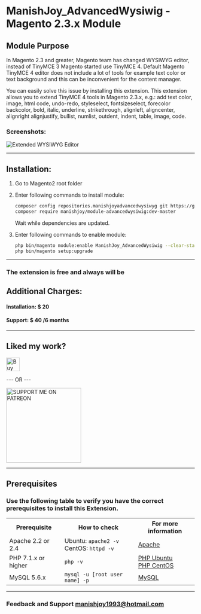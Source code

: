 # ManishJoy_AdvancedWysiwig - Magento 2.3.x Module

## Module Purpose
In Magento 2.3 and greater, Magento team has changed WYSIWYG editor, instead of TinyMCE 3 Magento started use TinyMCE 4. Default Magento TinyMCE 4 editor does not include a lot of tools for example text color or text background and this can be inconvenient for the content manager.

You can easily solve this issue by installing this extension. This extension allows you to extend TinyMCE 4 tools in Magento 2.3.x, e.g.: add text color, image, html code, undo-redo, styleselect, fontsizeselect, forecolor backcolor, bold, italic, underline, strikethrough, alignleft, aligncenter, alignright alignjustify, bullist, numlist, outdent, indent, table, image, code.

### Screenshots:

<img src="https://i.ibb.co/Yfn3N2S/Selection-054.png" alt="Extended WYSIWYG Editor" title="Extended WYSIWYG Editor">

___________________________________________________________________________________________________

## Installation:
1. Go to Magento2 root folder

2. Enter following commands to install module:

    ```bash
    composer config repositories.manishjoyadvancedwysiwyg git https://github.com/manishjoy/advancedwysiwig-m2.git
    composer require manishjoy/module-advancedwysiwig:dev-master
    ```
   Wait while dependencies are updated.

3. Enter following commands to enable module:

    ```bash
    php bin/magento module:enable ManishJoy_AdvancedWysiwig --clear-static-content
    php bin/magento setup:upgrade
    ```

___________________________________________________________________________________________________

### The extension is free and always will be

## Additional Charges:
#### Installation: $ 20
#### Support: $ 40 /6 months

___________________________________________________________________________________________________
## Liked my work?

<a href="https://www.paypal.me/manishjoy" rel="nofollow"><img height="36" src="https://manishjoy.github.io/img/coffee-btn-image.png" border="0" alt="Buy Me a Coffee" data-canonical-src="https://manishjoy.github.io/img/coffee-btn-image.png" style="max-width:100%;"></a>

--- OR ---

<a href='https://www.patreon.com/manishjoy' target='_blank'><img src='https://i.ibb.co/rHdTFtj/patreon-btn.jpg' width='200' border='0' alt='SUPPORT ME ON PATREON' /></a>

___________________________________________________________________________________________________
## Prerequisites

### Use the following table to verify you have the correct prerequisites to install this Extension.
<table>
	<tbody>
		<tr>
			<th>Prerequisite</th>
			<th>How to check</th>
			<th>For more information</th>
		</tr>
	<tr>
		<td>Apache 2.2 or 2.4</td>
		<td>Ubuntu: <code>apache2 -v</code><br>
		CentOS: <code>httpd -v</code></td>
		<td><a href="http://devdocs.magento.com/guides/v2.0/install-gde/prereq/apache.html">Apache</a></td>
	</tr>
	<tr>
		<td>PHP 7.1.x or higher</td>
		<td><code>php -v</code></td>
		<td><a href="http://devdocs.magento.com/guides/v2.0/install-gde/prereq/php-ubuntu.html">PHP Ubuntu</a><br><a href="http://devdocs.magento.com/guides/v2.0/install-gde/prereq/php-centos.html">PHP CentOS</a></td>
	</tr>
	<tr><td>MySQL 5.6.x</td>
	<td><code>mysql -u [root user name] -p</code></td>
	<td><a href="http://devdocs.magento.com/guides/v2.0/install-gde/prereq/mysql.html">MySQL</a></td>
	</tr>
</tbody>
</table>

___________________________________________________________________________________________________
### Feedback and Support <a href="mailto:manishjoy1993@hotmail.com">manishjoy1993@hotmail.com</a>
